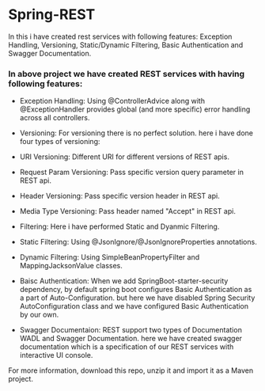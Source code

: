# Spring-REST
In this i have created rest services with following features: Exception Handling, Versioning, Static/Dynamic Filtering, Basic Authentication and Swagger Documentation. 

### In above project we have created REST services with having following features:
- Exception Handling: Using @ControllerAdvice along with @ExceptionHandler provides global (and more specific) error handling across all controllers.

- Versioning: For versioning there is no perfect solution. here i have done four types of versioning:
 - URI Versioning: Different URI for different versions of REST apis.
 - Request Param Versioning: Pass specific version query parameter in REST api.
 - Header Versioning: Pass specific version header in REST api.
 - Media Type Versioning: Pass header named "Accept" in REST api.

- Filtering: Here i have performed Static and Dyanmic Filtering.
 - Static Filtering: Using @JsonIgnore/@JsonIgnoreProperties annotations.
 - Dynamic Filtering: Using SimpleBeanPropertyFilter and MappingJacksonValue classes.
 
- Baisc Authentication: When we add SpringBoot-starter-security dependency, by default spring boot configures Basic Authentication as a part of Auto-Configuration. but here we have disabled Spring Security AutoConfiguration class and we have configured Basic Authentication by our own.

- Swagger Documentaion: REST support two types of Documentation WADL and Swagger Documentation. here we have created swagger documentation which is a specification of our REST services with interactive UI console.

For more information, download this repo, unzip it and import it as a Maven project.
